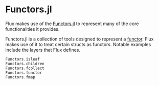 # Functors.jl

Flux makes use of the [Functors.jl](https://github.com/FluxML/Functors.jl) to represent many of the core functionalities it provides.

Functors.jl is a collection of tools designed to represent a [functor](https://en.wikipedia.org/wiki/Functor_(functional_programming)). Flux makes use of it to treat certain structs as functors. Notable examples include the layers that Flux defines.

```@docs
Functors.isleaf
Functors.children
Functors.fcollect
Functors.functor
Functors.fmap
```

